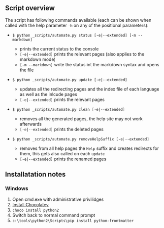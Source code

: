 ## Script overview

The script has following commands available (each can be shown when called with the help parameter `-h` on any of the positional parameters):

- `$ python _scripts/automate.py status [-e|--extended] [-m --markdown]` 
  - prints the current status to the console
  - `[-e|--extended]` prints the relevant pages (also applies to the markdown mode)
  - `[-m --markdown]` write the status int the markdown syntax and opens the file
  

- `$ python _scripts/automate.py update [-e|--extended]`
  - updates all the redirecting pages and the index file of each language as well as the inlcude pages
  - `[-e|--extended]` prints the relevant pages
    
  
- `$ python _scripts/automate.py clean [-e|--extended]`
  - removes all the generated pages, the help site may not work afterwards
  - `[-e|--extended]` prints the deleted pages
  
  
- `$ python _scripts/automate.py removeHelpSuffix [-e|--extended]`
  - removes from all help pages the `Help` suffix and creates redirects for them, this gets also called on each `update`
  - `[-e|--extended]` prints the renamed pages


## Installatation notes

### Windows

1. Open cmd.exe with administrative privilidges
2. [Install Chocolatey](https://chocolatey.org/install)
3. `choco install python2`
4. Switch back to normal command prompt
5. `c:\tools\python2\Scripts\pip install python-frontmatter`
